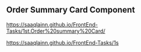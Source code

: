 ## Order Summary Card Component
https://saaqlainn.github.io/FrontEnd-Tasks/1st.Order%20summary%20Card/

https://saaqlainn.github.io/FrontEnd-Tasks/1s
